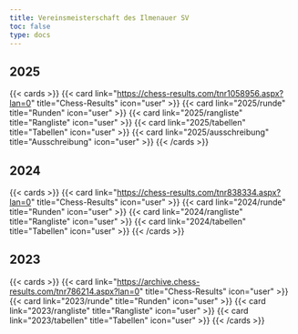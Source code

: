 ```yaml
---
title: Vereinsmeisterschaft des Ilmenauer SV
toc: false
type: docs
---
```


## 2025
{{< cards >}}
{{< card link="https://chess-results.com/tnr1058956.aspx?lan=0" title="Chess-Results" icon="user" >}}
{{< card link="2025/runde" title="Runden" icon="user" >}}
{{< card link="2025/rangliste" title="Rangliste" icon="user" >}}
{{< card link="2025/tabellen" title="Tabellen" icon="user" >}}
{{< card link="2025/ausschreibung" title="Ausschreibung" icon="user" >}}
{{< /cards >}}

## 2024
{{< cards >}}
{{< card link="https://chess-results.com/tnr838334.aspx?lan=0" title="Chess-Results" icon="user" >}}
{{< card link="2024/runde" title="Runden" icon="user" >}}
{{< card link="2024/rangliste" title="Rangliste" icon="user" >}}
{{< card link="2024/tabellen" title="Tabellen" icon="user" >}}
{{< /cards >}}

## 2023
{{< cards >}}
{{< card link="https://archive.chess-results.com/tnr786214.aspx?lan=0" title="Chess-Results" icon="user" >}}
{{< card link="2023/runde" title="Runden" icon="user" >}}
{{< card link="2023/rangliste" title="Rangliste" icon="user" >}}
{{< card link="2023/tabellen" title="Tabellen" icon="user" >}}
{{< /cards >}}
